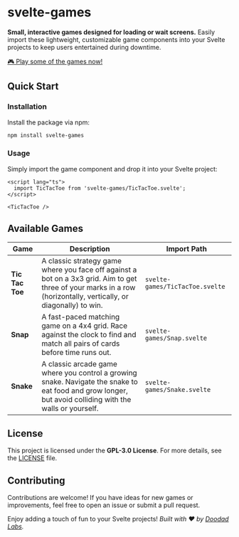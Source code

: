 # svelte-games

**Small, interactive games designed for loading or wait screens.** Easily import these lightweight, customizable game components into your Svelte projects to keep users entertained during downtime.

[🎮 Play some of the games now!](https://doodad-labs.github.io/svelte-games/)

## Quick Start

### Installation

Install the package via npm:

```bash
npm install svelte-games
```

### Usage

Simply import the game component and drop it into your Svelte project:

```svelte
<script lang="ts">
  import TicTacToe from 'svelte-games/TicTacToe.svelte';
</script>

<TicTacToe />
```

## Available Games

Game | Description | Import Path                     
--- | --- | ---
**Tic Tac Toe** | A classic strategy game where you face off against a bot on a 3x3 grid. Aim to get three of your marks in a row (horizontally, vertically, or diagonally) to win. | `svelte-games/TicTacToe.svelte`
**Snap** | A fast-paced matching game on a 4x4 grid. Race against the clock to find and match all pairs of cards before time runs out. | `svelte-games/Snap.svelte`
**Snake** | A classic arcade game where you control a growing snake. Navigate the snake to eat food and grow longer, but avoid colliding with the walls or yourself. | `svelte-games/Snake.svelte`

## License

This project is licensed under the **GPL-3.0 License**. For more details, see the [LICENSE](LICENSE) file.

## Contributing

Contributions are welcome! If you have ideas for new games or improvements, feel free to open an issue or submit a pull request.

Enjoy adding a touch of fun to your Svelte projects!
*Built with ❤️ by [Doodad Labs](https://github.com/doodad-labs).*
